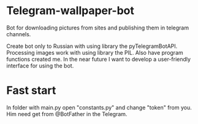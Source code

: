 # Telegram-wallpaper-bot
Bot for downloading pictures from sites and publishing them in telegram channels.

Create bot only to Russian with using library the pyTelegramBotAPI. Processing images work with using library the PIL. Also have program functions created me.
In the near future I want to develop a user-friendly interface for using the bot.

# Fast start
In folder with main.py open "constants.py" and change "token" from you.
Him need get from @BotFather in the Telegram.
